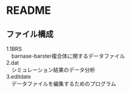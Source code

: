 # README
## ファイル構成
1.1BRS  
　barnase-barster複合体に関するデータファイル  
2.dat  
　シミュレーション結果のデータ分析  
3.editdate  
　データファイルを編集するためのプログラム  

 